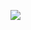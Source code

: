 ![](http://github-profile-summary-cards.vercel.app/api/cards/profile-details?username=Dispersioned&theme=merko)

<img src="https://github-readme-stats.vercel.app/api?username=dispersioned&count_private=true&show_icons=true&hide=stars&theme=merko&hide_border=true" alt="" />
